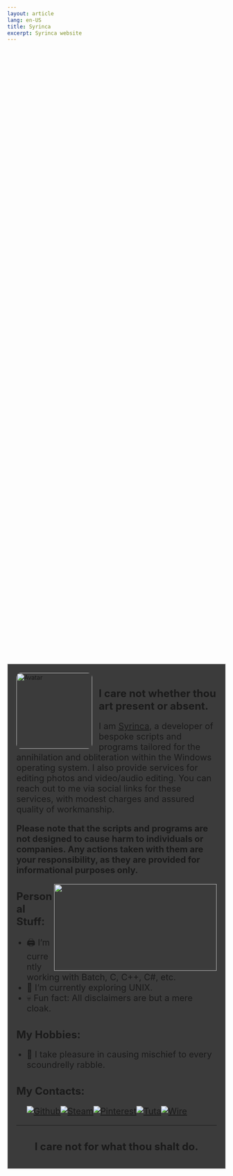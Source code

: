 ```yaml
---
layout: article
lang: en-US
title: Syrinca
excerpt: Syrinca website
---
```

<style>
  .container {
    display: flex;
    justify-content: center;
    align-items: center;
    height: 100vh; /* Добавляем высоту 100% от высоты видимой области */
  }
  
  .content {
    max-width: 800px;
    text-align: left;
    border: 1px solid #ccc;
    padding: 20px;
    background-color: rgba(12, 12, 12, 0.8);
  }
  
  h1, h2 {
    font-size: 24px;
    font-weight: bold;
  }

  p, li {
    font-size: 20px;
  }
</style>

<div class="container">
  <div class="content">
    <img src="https://github.com/Syrinca/Syrinca.github.io/assets/165695271/accd685d-7068-459b-a9a8-79d05470c062" alt="Avatar" style="float: left; height: 175px; width: 175px; border-radius: 10px;">
    <img src="https://github.com/Syrinca/Syrinca.github.io/assets/165695271/eb958813-b3ae-4d71-8508-90a6000dff41" alt="" style="float: left; height: 175px; width: 15px;">
    <h1>I care not whether thou art present or absent.</h1>
    <p>I am <a href="https://www.youtube.com/watch?v=E6-lxB4G814" target="_blank">Syrinca</a>, a developer of bespoke scripts and programs tailored for the annihilation and obliteration within the Windows         operating system. I also provide services for editing photos and video/audio editing. You can reach out to me via social links for these services, with modest charges and assured quality of workmanship.</p>
    <p><strong>Please note that the scripts and programs are not designed to cause harm to individuals or companies. Any actions taken with them are your responsibility, as they are provided for 
    informational purposes only.</strong></p>
    <img align="right" height="200" width="375" alt="" src="https://github-readme-stats.vercel.app/api/top-langs/?username=Syrinca&layout=compact">
    <h2>Personal Stuff:</h2>
    <ul>
      <li>🖨 I’m currently working with Batch, C, C++, C#, etc.</li>
      <li>🧮 I’m currently exploring UNIX.</li>
      <li>💀 Fun fact: All disclaimers are but a mere cloak.</li>
    </ul>
    <h2>My Hobbies:</h2>
    <ul>
      <li>🚯 I take pleasure in causing mischief to every scoundrelly rabble.</li>
    </ul>
    <h2>My Contacts:</h2>
    <ul>
      <p><a href="https://github.com/Syrinca" target="_blank"><img alt="Github" src="https://img.shields.io/badge/GitHub-%2312100E.svg?&style=for-the-badge&logo=Github&logoColor=white" /></a><a href="https://steamcommunity.com/id/syrinca/" target="_blank"><img alt="Steam" src="https://img.shields.io/badge/steam-%23000000.svg?style=for-the-badge&logo=steam&logoColor=white" /></a><a href="https://pinterest.com/syrincaofficial" target="_blank"><img alt="Pinterest" src="https://img.shields.io/badge/Pinterest-%23E60023.svg?style=for-the-badge&logo=Pinterest&logoColor=white" /></a><a href="mailto:syrinca@tuta.io" target="_blank"><img alt="Tuta" src="https://img.shields.io/badge/Tutanota-840010?style=for-the-badge&logo=Tutanota&logoColor=white" /></a><a href="https://account.wire.com/user-profile/?id=94302493-c3b9-48ef-a171-94492cdbafc8" target="_blank"><img alt="Wire" src="https://img.shields.io/badge/Wire-B71C1C?style=for-the-badge&logo=wire&logoColor=white" /></a></p>
    </ul>
    <hr>
    <div style="text-align: center;">
      <h1>I care not for what thou shalt do.</h1>
    </div>
  </div>
</div>

